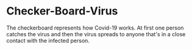 # Checker-Board-Virus
The checkerboard represents how Covid-19 works. At first one person catches the virus and then the virus spreads to anyone that's in a close contact with the infected person.
